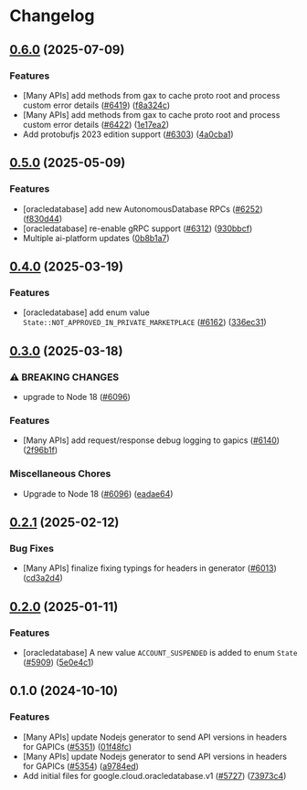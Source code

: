 # Changelog

## [0.6.0](https://github.com/googleapis/google-cloud-node/compare/oracledatabase-v0.5.0...oracledatabase-v0.6.0) (2025-07-09)


### Features

* [Many APIs] add methods from gax to cache proto root and process custom error details ([#6419](https://github.com/googleapis/google-cloud-node/issues/6419)) ([f8a324c](https://github.com/googleapis/google-cloud-node/commit/f8a324ca5c3bc0f730e4ed67d9407c44f2414936))
* [Many APIs] add methods from gax to cache proto root and process custom error details ([#6422](https://github.com/googleapis/google-cloud-node/issues/6422)) ([1e17ea2](https://github.com/googleapis/google-cloud-node/commit/1e17ea2496a502905259010a6702e7cc68f9d1ba))
* Add protobufjs 2023 edition support ([#6303](https://github.com/googleapis/google-cloud-node/issues/6303)) ([4a0cba1](https://github.com/googleapis/google-cloud-node/commit/4a0cba1e41a9aeb9c15ad31487ef013c8277cfef))

## [0.5.0](https://github.com/googleapis/google-cloud-node/compare/oracledatabase-v0.4.0...oracledatabase-v0.5.0) (2025-05-09)


### Features

* [oracledatabase] add new AutonomousDatabase RPCs ([#6252](https://github.com/googleapis/google-cloud-node/issues/6252)) ([f830d44](https://github.com/googleapis/google-cloud-node/commit/f830d44de5a6e3f93a54955f01bb8e34934c5e5c))
* [oracledatabase] re-enable gRPC support ([#6312](https://github.com/googleapis/google-cloud-node/issues/6312)) ([930bbcf](https://github.com/googleapis/google-cloud-node/commit/930bbcf6317c43ac647d1525d926820c31999c84))
* Multiple ai-platform updates ([0b8b1a7](https://github.com/googleapis/google-cloud-node/commit/0b8b1a75f33bdf94000321d239834b9b10757862))

## [0.4.0](https://github.com/googleapis/google-cloud-node/compare/oracledatabase-v0.3.0...oracledatabase-v0.4.0) (2025-03-19)


### Features

* [oracledatabase] add enum value `State::NOT_APPROVED_IN_PRIVATE_MARKETPLACE` ([#6162](https://github.com/googleapis/google-cloud-node/issues/6162)) ([336ec31](https://github.com/googleapis/google-cloud-node/commit/336ec3119f2c1964b3d43ed23fba880ab4658b20))

## [0.3.0](https://github.com/googleapis/google-cloud-node/compare/oracledatabase-v0.2.1...oracledatabase-v0.3.0) (2025-03-18)


### ⚠ BREAKING CHANGES

* upgrade to Node 18 ([#6096](https://github.com/googleapis/google-cloud-node/issues/6096))

### Features

* [Many APIs] add request/response debug logging to gapics ([#6140](https://github.com/googleapis/google-cloud-node/issues/6140)) ([2f96b1f](https://github.com/googleapis/google-cloud-node/commit/2f96b1f95dd6b7cb89871b56e5ea5aadf5454292))


### Miscellaneous Chores

* Upgrade to Node 18 ([#6096](https://github.com/googleapis/google-cloud-node/issues/6096)) ([eadae64](https://github.com/googleapis/google-cloud-node/commit/eadae64d54e07aa2c65097ea52e65008d4e87436))

## [0.2.1](https://github.com/googleapis/google-cloud-node/compare/oracledatabase-v0.2.0...oracledatabase-v0.2.1) (2025-02-12)


### Bug Fixes

* [Many APIs] finalize fixing typings for headers in generator ([#6013](https://github.com/googleapis/google-cloud-node/issues/6013)) ([cd3a2d4](https://github.com/googleapis/google-cloud-node/commit/cd3a2d44fc7a9b3798346162ba19df1c748fba58))

## [0.2.0](https://github.com/googleapis/google-cloud-node/compare/oracledatabase-v0.1.0...oracledatabase-v0.2.0) (2025-01-11)


### Features

* [oracledatabase] A new value `ACCOUNT_SUSPENDED` is added to enum `State` ([#5909](https://github.com/googleapis/google-cloud-node/issues/5909)) ([5e0e4c1](https://github.com/googleapis/google-cloud-node/commit/5e0e4c19f006579e8808e21bcf0154d5e47669f8))

## 0.1.0 (2024-10-10)


### Features

* [Many APIs] update Nodejs generator to send API versions in headers for GAPICs ([#5351](https://github.com/googleapis/google-cloud-node/issues/5351)) ([01f48fc](https://github.com/googleapis/google-cloud-node/commit/01f48fce63ec4ddf801d59ee2b8c0db9f6fb8372))
* [Many APIs] update Nodejs generator to send API versions in headers for GAPICs ([#5354](https://github.com/googleapis/google-cloud-node/issues/5354)) ([a9784ed](https://github.com/googleapis/google-cloud-node/commit/a9784ed3db6ee96d171762308bbbcd57390b6866))
* Add initial files for google.cloud.oracledatabase.v1 ([#5727](https://github.com/googleapis/google-cloud-node/issues/5727)) ([73973c4](https://github.com/googleapis/google-cloud-node/commit/73973c441885b512790a6a4f6c9a37a09ca8e60c))
